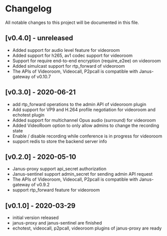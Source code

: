 Changelog
==============

All notable changes to this project will be documented in this file.

 [v0.4.0]  - unreleased
---------------------------------
* Added support for audio level feature for videoroom
* Added support for h265, av1 codec support for videoroom
* Support for require end-to-end encryption (require_e2ee) on videoroom
* Added simulcast support for rtp_forward of videoroom
* The APIs of Videoroom, Videocall, P2pcall is compatible with Janus-gateway of v0.10.7

 [v0.3.0]  - 2020-06-21
---------------------------------

* add rtp_forward operations to the admin API of videoroom plugin
* Add support for VP9 and H.264 profile negotiation for videoroom and echotest plugin
* Added support for multichannel Opus audio (surround) for videoroom
* Added VideoRoom option to only allow admins to change the recording state
* Enable / disable recording while conference is in progress for videoroom
* support redis to store the backend server info

 [v0.2.0]  - 2020-05-10
---------------------------------

* Janus-proxy support api_secret authorization
* Janus-sentinel support admin_secret for sending admin API request
* The APIs of Videoroom, Videocall, P2pcall is compatible with Janus-gateway of v0.9.2
* support rtp_forward feature for videoroom


 [v0.1.0]  - 2020-03-29
---------------------------------

* initial version released
* janus-proxy and janus-sentinel are finished
* echotest, videocall, p2pcall, videoroom plugins of janus-proxy are ready
